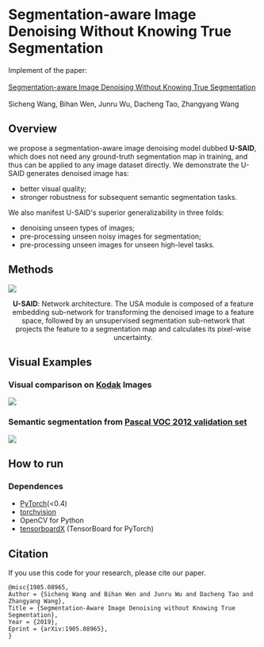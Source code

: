 # Segmentation-aware Image Denoising Without Knowing True Segmentation
Implement of the paper: <br> <br>
[Segmentation-aware Image Denoising Without Knowing True Segmentation](https://arxiv.org/abs/1905.08965) <br> <br>
Sicheng Wang, Bihan Wen, Junru Wu, Dacheng Tao, Zhangyang Wang <br>

## Overview
we propose a segmentation-aware image denoising model dubbed **U-SAID**, which does not need any ground-truth segmentation map in training, and thus can be applied to any image dataset directly. 
We demonstrate the U-SAID generates denoised image has:
* better visual quality; <br>
* stronger robustness for subsequent semantic segmentation tasks. <br>

We also manifest U-SAID's superior generalizability in three folds: 
* denoising unseen types of images; <br>
* pre-processing unseen noisy images for segmentation; <br>
* pre-processing unseen images for unseen high-level tasks. <br>

## Methods
![](https://github.com/sharonwang1/seg_denoising/blob/master/docs/images/FlowChart.png)
<p align="center">
<b>U-SAID</b>: Network architecture. The USA module is composed of a feature embedding sub-network for transforming the denoised image to a feature space, followed by an unsupervised segmentation sub-network that projects the feature to a segmentation map and calculates its pixel-wise uncertainty.
</p>

## Visual Examples
### Visual comparison on [Kodak](http://r0k.us/graphics/kodak/) Images
![](https://github.com/sharonwang1/seg_denoising/blob/master/docs/images/kodak_ship.jpg)

### Semantic segmentation from [Pascal VOC 2012 validation set](http://host.robots.ox.ac.uk/pascal/VOC/voc2012/index.html)
![](https://github.com/sharonwang1/seg_denoising/blob/master/docs/images/VOC_segmentation.jpg)

## How to run
### Dependences
* [PyTorch](http://pytorch.org/)(<0.4)
* [torchvision](https://github.com/pytorch/vision)
* OpenCV for Python
* [tensorboardX](https://github.com/lanpa/tensorboard-pytorch) (TensorBoard for PyTorch)

## Citation
If you use this code for your research, please cite our paper.
```
@misc{1905.08965,
Author = {Sicheng Wang and Bihan Wen and Junru Wu and Dacheng Tao and Zhangyang Wang},
Title = {Segmentation-Aware Image Denoising without Knowing True Segmentation},
Year = {2019},
Eprint = {arXiv:1905.08965},
}
```
